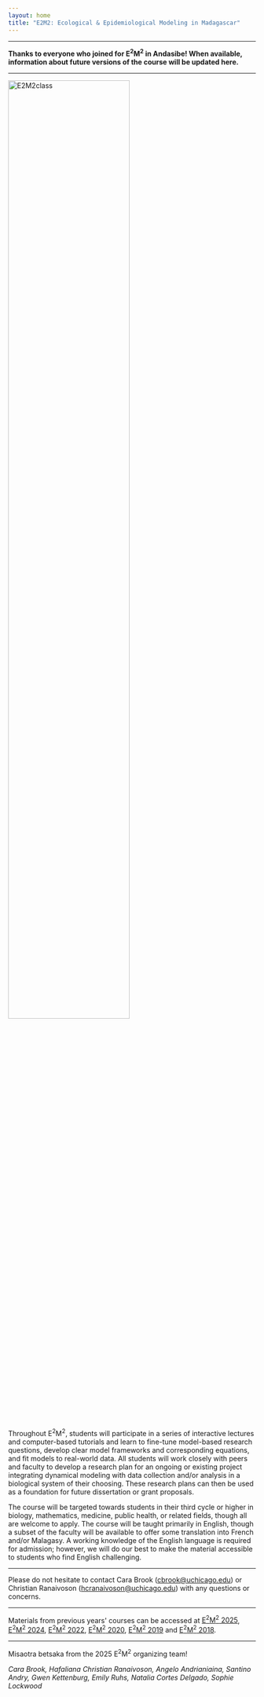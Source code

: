 ```yaml
---
layout: home
title: "E2M2: Ecological & Epidemiological Modeling in Madagascar"
---
```



---

<div class="bs-callout bs-callout-warning">
<!--🛑 
-->

<strong> Thanks to everyone who joined for E<sup>2</sup>M<sup>2</sup> in Andasibe! When available, information about future versions of the course will be updated here. </strong> 

</div>

---

<img src="/assets/img/E2M2-2025.heic" alt="E2M2class" style="width: 70%;" />

<!---
We are pleased to announce the sixth annual E<sup>2</sup>M<sup>2</sup>:  Ecological and Epidemiological Modeling in Madagascar. The course will consist of a week-long intensive workshop aimed to provide an introduction to the use of dynamical models in understanding ecological and epidemiological data, followed by a final symposium where students will have a chance to present original research.
-->


Throughout E<sup>2</sup>M<sup>2</sup>, students will participate in a series of interactive lectures and computer-based tutorials and learn to fine-tune model-based research questions, develop clear model frameworks and corresponding equations, and fit models to real-world data. All students will work closely with peers and faculty to develop a research plan for an ongoing or existing project integrating dynamical modeling with data collection and/or analysis in a biological system of their choosing. These research plans can then be used as a foundation for future dissertation or grant proposals. 

The course will be targeted towards students in their third cycle or higher in biology, mathematics, medicine, public health, or related fields, though all are welcome to apply. The course will be taught primarily in English, though a subset of the faculty will be available to offer some translation into French and/or Malagasy. A working knowledge of the English language is required for admission; however, we will do our best to make the material accessible to students who find English challenging.


---
<!--
<a href="https://airtable.com/appOmknn85Pk2TFON/shrVqROd5NL0d87Io">Apply here.</a>
Applications due by midnight November 30th.


<div class="bs-callout bs-callout-info">
<p>All application materials are required to be submitted in English. The application consists of:</p>
<ul>
	<li>Application form </li>
	<li>Uploaded .pdf file with:
		<ul>
			<li>Curriculum Vitae (Limit: 4 pages).</li>
			<li>Research Abstract. <em>Please present an abstract for a project you would like to undertake that involves applying models to data. This can be your ongoing research project or a hypothetical project of your choosing. (Limit: 250 words).</em></li>
			<li>Statement of Interest and Intent. <em>Please describe why you are interested in this program and what you will gain from the experience. (Limit: 500 words).</em></li>
			<li style="overflow-wrap: break-word;"><em>Please save your application as a single, collated PDF with a name that follows: “E2M2_Application_<strong>YourLastName_YourFirstName</strong>.pdf”.</em></li>
		</ul>
	</li>
</ul>
</div>
-->

Please do not hesitate to contact Cara Brook ([cbrook@uchicago.edu](mailto:cbrook@uchicago.edu)) or Christian Ranaivoson ([hcranaivoson@uchicago.edu](mailto:hcranaivoson@uchicago.edu)) with any questions or concerns. 


---

Materials from previous years' courses can be accessed at [E<sup>2</sup>M<sup>2</sup> 2025](/archives/2025), [E<sup>2</sup>M<sup>2</sup> 2024](/archives/2024), [E<sup>2</sup>M<sup>2</sup> 2022](/archives/2022), [E<sup>2</sup>M<sup>2</sup> 2020](/archives/2020), [E<sup>2</sup>M<sup>2</sup> 2019](/archives/2019) and [E<sup>2</sup>M<sup>2</sup> 2018](/archives/2018).

---


Misaotra betsaka from the 2025 E<sup>2</sup>M<sup>2</sup> organizing team!

<em>Cara Brook, Hafaliana Christian Ranaivoson, Angelo Andrianiaina, Santino Andry, Gwen Kettenburg, Emily Ruhs, Natalia Cortes Delgado, Sophie Lockwood  </em>
